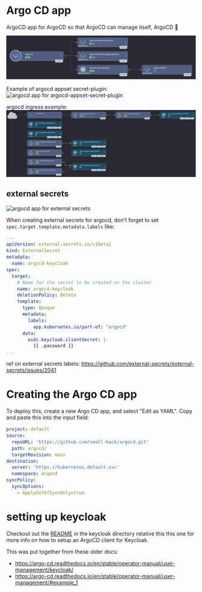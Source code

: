 # Argo CD app
ArgoCD app for ArgoCD so that ArgoCD can manage itself, ArgoCD 🧡

<img alt="argocd app of apps" src="./screenshots/argocd_app.png">

Example of argocd appset secret-plugin:
<img width="1284" alt="argocd app for argocd-appset-secret-plugin" src="https://github.com/small-hack/argocd-apps/assets/2389292/1213310e-a1df-4346-a202-078b2d40ebbf">

argocd ingress example:
<img alt="argocd helm chart ingress" src="./screenshots/argo_ingress.png">

## external secrets

<img width="949" alt="argocd app for external secrets" src="https://github.com/small-hack/argocd-apps/assets/2389292/f750a2fb-8aff-42ef-bac6-7f815c22eb75">

When creating external secrets for argocd, don't forget to set `spec.target.template.metadata.labels` like:

```yaml
---
apiVersion: external-secrets.io/v1beta1
kind: ExternalSecret
metadata:
  name: argocd-keycloak
spec:
  target:
    # Name for the secret to be created on the cluster
    name: argocd-keycloak
    deletionPolicy: Delete
    template:
      type: Opaque
      metadata:
        labels:
          app.kubernetes.io/part-of: "argocd"
      data:
        oidc.keycloak.clientSecret: |-
          {{ .password }}
...
```

ref on external secrets labels: https://github.com/external-secrets/external-secrets/issues/2041


# Creating the Argo CD app
To deploy this, create a new Argo CD app, and select "Edit as YAML". Copy and paste this into the input field:
```yaml
project: default
source:
  repoURL: 'https://github.com/small-hack/argocd.git'
  path: argocd/
  targetRevision: main
destination:
  server: 'https://kubernetes.default.svc'
  namespace: argocd
syncPolicy:
  syncOptions:
    - ApplyOutOfSyncOnly=true
```

# setting up keycloak
Checkout out the [README](./keycloak) in the keycloak directory relative this this one for more info on how to setup an ArgoCD client for Keycloak.

This was put together from these older docs:
- https://argo-cd.readthedocs.io/en/stable/operator-manual/user-management/keycloak/
- https://argo-cd.readthedocs.io/en/stable/operator-manual/user-management/#example_1
